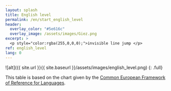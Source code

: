 ```yaml
---
layout: splash
title: English level
permalink: /en/start_english_level
header:
  overlay_color: "#5e616c"
  overlay_image: /assets/images/Giez.png
excerpt: >
  <p style="color:rgba(255,0,0,0);">invisible line jump </p>
ref: english_level
lang: 0
---
```



![alt]({{ site.url }}{{ site.baseurl }}/assets/images/english_level.png)
{: .full}

This table is based on the chart given by the [Common European Framework of Reference for Languages](https://en.wikipedia.org/wiki/Common_European_Framework_of_Reference_for_Languages).